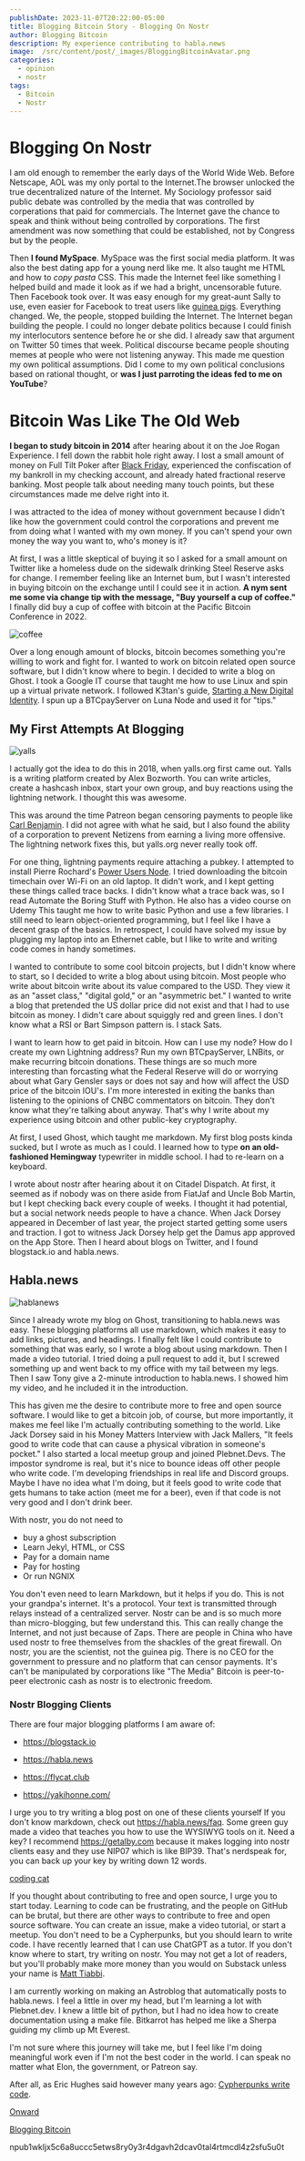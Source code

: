 ```yaml
---
publishDate: 2023-11-07T20:22:00-05:00
title: Blogging Bitcoin Story - Blogging On Nostr
author: Blogging Bitcoin  
description: My experience contributing to habla.news
image:  /src/content/post/_images/BloggingBitcoinAvatar.png
categories:
  - opinion
  - nostr
tags:
  - Bitcoin
  - Nostr
---
```


# Blogging On Nostr

I am old enough to remember the early days of the World Wide Web. Before Netscape, AOL was my only portal to the Internet.The browser unlocked the true decentralized nature of the Internet. My Sociology professor said public debate was controlled by the media that was controlled by corperations that paid for commercials. The Internet gave the chance to speak and think without being controlled by corporations. The first amendment was now something that could be established, not by Congress but by the people.

Then **I found MySpace**. MySpace was the first social media platform. It was also the  best dating app for a young nerd like me. It also taught me HTML and how to  *copy pasta* CSS. This made the Internet feel like something I helped build and made it look as if we had a bright, uncensorable future. Then Facebook took over. It was easy enough for my great-aunt Sally to use, even easier for Facebook to treat users like [guinea pigs](https://www.bbc.com/news/technology-28051930). Everything changed. We, the people, stopped building the Internet. The Internet began building the people. I could no longer debate politics because I could finish my interlocutors sentence before he or she did. I already saw that argument on Twitter 50 times that week. Political discourse became people shouting memes at people who were not listening anyway. This made me question my own political assumptions. Did I come to my own political conclusions based on rational thought, or **was I just parroting the ideas fed to me on YouTube**?

# Bitcoin Was Like The Old Web

**I began to study bitcoin in 2014** after hearing about it on the Joe Rogan Experience. I fell down the rabbit hole right away. I lost a small amount of money on Full Tilt Poker after [Black Friday](https://en.wikipedia.org/wiki/United_States_v._Scheinberg), experienced the confiscation of my bankroll in my checking account, and already hated fractional reserve banking. Most people talk about needing many touch points, but these circumstances made me delve right into it. 

I was attracted to the idea of money without government because I didn't like how the government could control the corporations and prevent me from doing what I wanted with my own money. If you can't spend your own money the way you want to, who's money is it?



At first, I was a little skeptical of buying it so I asked for a small amount on Twitter like a homeless dude on the sidewalk drinking Steel Reserve asks for change. I remember feeling like an Internet bum, but I wasn't interested in buying bitcoin on the exchange until I could see it in action. **A nym sent me some via change tip with the message, "Buy yourself a cup of coffee."** I finally did buy a cup of coffee with bitcoin at the Pacific Bitcoin Conference in 2022.


![coffee](https://i.nostr.build/RoPv.jpg)

Over a long enough amount of blocks, bitcoin becomes something you're willing to work and fight for. I wanted to work on bitcoin related open source software, but I didn't know where to begin. I decided to write a blog on Ghost. I took a Google IT course that taught me how to use Linux and spin up a virtual private network. I followed K3tan's guide, [Starting a New Digital Identity](https://k3tan.com/starting-a-new-digital-identity). I spun up a BTCpayServer  on Luna Node and used it for "tips."

## My First Attempts At Blogging

![yalls](https://i.nostr.build/gA8m.png)

I actually got the idea to do this in 2018, when yalls.org first came out. Yalls is a writing platform created by Alex Bozworth. You can write articles, create a hashcash inbox, start your own group, and buy reactions using the lightning network. I thought this was awesome.

This was around the time Patreon began censoring payments to people like [Carl Benjamin](https://en.m.wikipedia.org/wiki/Carl_Benjamin). I did not agree with what he said, but I also found the ability of a corporation to prevent Netizens from earning a living more offensive. The lightning network fixes this, but yalls.org never really took off. 

For one thing, lightning payments require attaching a pubkey. I attempted to install Pierre Rochard's [Power Users Node](https://medium.com/lightning-power-users/windows-macos-lightning-network-284bd5034340). I tried downloading the bitcoin timechain over Wi-Fi on an old laptop. It didn't work, and I kept getting these things called trace backs. I didn't know what a trace back was, so I read Automate the Boring Stuff with Python. He also has a video course on Udemy This taught me how to write basic Python and use a few libraries. I still need to learn object-oriented programming, but I feel like I have a decent grasp of the basics. In retrospect, I could have solved my issue by plugging my laptop into an Ethernet cable, but I like to write and writing code comes in handy sometimes.

I wanted to contribute to some cool bitcoin projects, but I didn't know where to start, so I decided to write a blog about using bitcoin. Most people who write about bitcoin write about its value compared to the USD. They view it as an "asset class," "digital gold," or an "asymmetric bet." I wanted to write a blog that pretended the US dollar price did not exist and that I had to use bitcoin as money. I didn't care about squiggly red and green lines. I don't know what a RSI or Bart Simpson pattern is. I stack Sats. 

I want to learn how to get paid in bitcoin. How can I use my node? How do I create my own Lightning address? Run my own BTCpayServer, LNBits, or make recurring bitcoin donations. These things are so much more interesting than forcasting what the Federal Reserve will do or worrying about what Gary Gensler says or does not say and how will affect the USD price of the bitcoin IOU's. I'm more interested in exiting the banks than listening to the opinions of CNBC commentators on bitcoin. They don't know what they're talking about anyway. That's why I write about my experience using bitcoin and other public-key cryptography.

At first, I used Ghost, which taught me markdown. My first blog posts kinda sucked, but I wrote as much as I could. I learned how to type **on an old-fashioned Hemingway** typewriter in middle school. I had to re-learn on a keyboard. 

I wrote about nostr after hearing about it on Citadel Dispatch. At first, it seemed as if nobody was on there aside from FiatJaf and Uncle Bob Martin, but I kept checking back every couple of weeks. I thought it had potential, but a social network needs people to have a chance. When Jack Dorsey appeared in December of last year, the project started getting some users and traction. I got to witness Jack Dorsey help get the Damus app approved on the App Store. Then I heard about blogs on Twitter, and I found blogstack.io and habla.news.

## Habla.news

![hablanews](https://i.nostr.build/OQj5.png)

Since I already wrote my blog on Ghost, transitioning to habla.news was easy. These blogging platforms all use markdown, which makes it easy to add links, pictures, and headings. I finally felt like I could contribute to something that was early, so I wrote a blog about using markdown. Then I made a video tutorial. I tried doing a pull request to add it, but I screwed something up and went back to my office with my tail between my legs. Then I saw Tony give a 2-minute introduction to habla.news. I showed him my video, and he included it in the introduction.

This has given me the desire to contribute more to free and open source software. I would like to get a bitcoin job, of course, but more importantly, it makes me feel like I'm actually contributing something to the world. Like Jack Dorsey said in his Money Matters Interview with Jack Mallers, "It feels good to write code that can cause a physical vibration in someone's pocket." I also started a local meetup group and joined Plebnet.Devs.  The impostor syndrome is real, but it's nice to bounce ideas off other people who write code. I'm developing friendships in real life and Discord groups. Maybe I have no idea what I'm doing, but it feels good to write code that gets humans to take action (meet me for a beer), even if that code is not very good and I don't drink beer.

With nostr, you do not need to

 * buy a ghost subscription
* Learn Jekyl, HTML, or CSS
* Pay for a domain name
* Pay for hosting
* Or run NGNIX

 You don't even need to learn Markdown, but it helps if you do. This is not your grandpa's internet. It's a protocol. Your text is transmitted through relays instead of a centralized server. Nostr can be and is so much more than micro-blogging, but few understand this. This can really change the Internet, and not just because of Zaps. There are people in China who have used nostr to free themselves from the shackles of the great firewall. On nostr, you are the scientist, not the guinea pig. There is no CEO for the government to pressure and no platform that can censor payments. It's can't be manipulated by corporations like "The Media" 
Bitcoin is peer-to-peer electronic cash as nostr is to electronic freedom.

 ### Nostr Blogging Clients

There are four major blogging platforms I am aware of:

- https://blogstack.io

- https://habla.news

- https://flycat.club

- https://yakihonne.com/

I urge you to try writing a blog post on one of these clients yourself If you don't know markdown, check out https://habla.news/faq. Some green guy made a video that teaches you how to use the WYSIWYG tools on it. Need a key? I recommend https://getalby.com because it makes logging into nostr clients easy and they use NIP07 which is like BIP39. That's nerdspeak for, you can back up your key by writing down 12 words.

[coding cat](https://i.nostr.build/yzQJ.jpg)

If you thought about contributing to free and open source, I urge you to start today. Learning to code can be frustrating, and the people on GitHub can be brutal, but there are other ways to contribute to free and open source software. You can create an issue, make a video tutorial, or start a meetup.  You don't need to be a Cypherpunks, but  you should learn to write code. I have recently learned that I can use ChatGPT as a tutor. If you don't know where to start, try writing on nostr.  You may not get a lot of readers, but you'll probably make more money than you would on Substack unless your name is [Matt Tiabbi](https://primal.net/e/note1su0j0sfnvy23py5ql9vsk8cszuj8epa3z3gtexq7k25xl5a8ta2sxcx086).

I am currently working on making an Astroblog that automatically posts to habla.news. I feel a little in over my head, but I'm learning a lot with Plebnet.dev.  I knew a little bit of python, but I had no idea how to create documentation using a make file. Bitkarrot has helped me like a Sherpa guiding my climb up Mt Everest.  

I'm not sure where this journey will take me, but I feel like I'm doing meaningful work even if I'm not the  best coder in the world.  I can speak no matter what Elon, the government, or Patreon say.

 After all, as Eric Hughes said however many years ago: [Cypherpunks write code](https://highlighter.com/e/nevent1qqsw4z694nl3a7yd4zclx5ltd6lxx7ajdehllssyts4dq4rs4jjzqnspr9mhxue69uhhqctzd3hkvdm69ehx7um5wgcjucm0d5pzqadlydf3460e333fjkaqwxg7fz82636ew5m36c7hml2xhhsml2y4ur4tfc).

[Onward](https://highlighter.com/e/nevent1qqsgar5rasvm2a952qf5kcyzw2ze73n2h24c3w2z3r3pynpv7lfl4ncpzamhxue69uhhyetvv9ujumn0wd68ytnzv9hxgtczyp6m7g6nrt5lnrrzn9d6quv3ujyw44r4jafhr43a0h75d00ph75f2xtnvrj)

[Blogging Bitcoin](https://highlighter.com/p/npub1wkljx5c6a8uccc5etws8ry0y3r4dgavh2dcav0tal4rtmcdl4z2sfu5u0t)

npub1wkljx5c6a8uccc5etws8ry0y3r4dgavh2dcav0tal4rtmcdl4z2sfu5u0t
